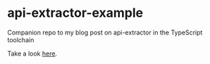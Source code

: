 # api-extractor-example

Companion repo to my blog post on api-extractor in the TypeScript toolchain

Take a look [here](https://ruairidh.dev/typescript-api-extractor).
